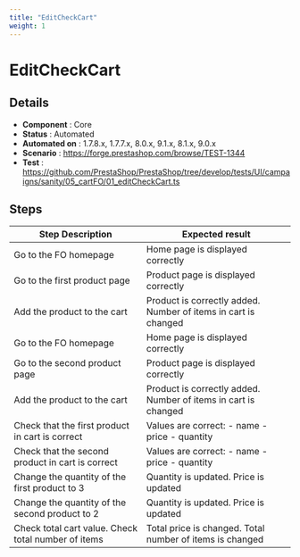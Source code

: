 ```yaml
---
title: "EditCheckCart"
weight: 1
---
```


# EditCheckCart
## Details
* **Component** : Core
* **Status** : Automated
* **Automated on** : 1.7.8.x, 1.7.7.x, 8.0.x, 9.1.x, 8.1.x, 9.0.x
* **Scenario** : https://forge.prestashop.com/browse/TEST-1344
* **Test** : https://github.com/PrestaShop/PrestaShop/tree/develop/tests/UI/campaigns/sanity/05_cartFO/01_editCheckCart.ts

## Steps
| Step Description | Expected result |
| ----- | ----- |
| Go to the FO homepage | Home page is displayed correctly |
| Go to the first product page | Product page is displayed correctly |
| Add the product to the cart | Product is correctly added. Number of items in cart is changed |
| Go to the FO homepage | Home page is displayed correctly |
| Go to the second product page | Product page is displayed correctly |
| Add the product to the cart | Product is correctly added. Number of items in cart is changed |
| Check that the first product in cart is correct | Values are correct: - name - price - quantity |
| Check that the second product in cart is correct | Values are correct: - name - price - quantity |
| Change the quantity of the first product to 3 | Quantity is updated. Price is updated |
| Change the quantity of the second product to 2 | Quantity is updated. Price is updated |
| Check total cart value. Check total number of items | Total price is changed. Total number of items is changed |
